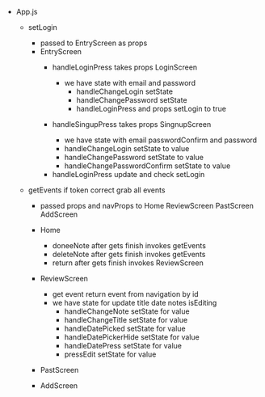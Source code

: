 * App.js
  * setLogin
    * passed to EntryScreen as props
    - EntryScreen 
      * handleLoginPress takes props LoginScreen 
        - we have state with email and password 
          * handleChangeLogin setState 
          * handleChangePassword setState 
          * handleLoginPress  and props setLogin to true

      * handleSingupPress takes props SingnupScreen
        - we have state with email passwordConfirm and password
        * handleChangeLogin setState to value 
        * handleChangePassword setState to value 
        * handleChangePasswordConfirm setState to value 
      - handleLoginPress  update and check setLogin


  * getEvents if token correct grab all events 
    * passed props and navProps to Home ReviewScreen PastScreen AddScreen
    * Home 
      * doneeNote after gets finish invokes getEvents
      * deleteNote after gets finish invokes getEvents
      - return after gets finish invokes ReviewScreen 
    * ReviewScreen 
      * get event return event from navigation by id
      - we have state for update title date notes isEditing
        * handleChangeNote setState for value 
        * handleChangeTitle setState for value 
        * handleDatePicked setState for value 
        * handleDatePickerHide setState for value 
        * handleDatePress setState for value 
        * pressEdit setState for value 
    * PastScreen 
      
    * AddScreen 
